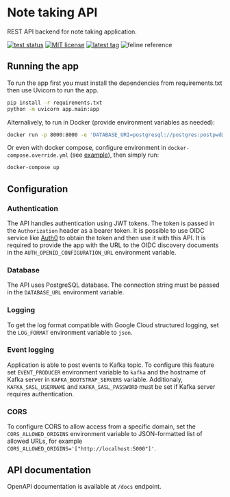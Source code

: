 # Note taking API

REST API backend for note taking application.

[![test status](https://github.com/d-ashesss/nulland/actions/workflows/test.yml/badge.svg?branch=main)](https://github.com/d-ashesss/nulland/actions/workflows/test.yml)
[![MIT license](https://img.shields.io/github/license/d-ashesss/nulland?color=blue)](https://opensource.org/licenses/MIT)
[![latest tag](https://img.shields.io/github/v/tag/d-ashesss/nulland?include_prereleases&sort=semver)](https://github.com/d-ashesss/nulland/tags)
![feline reference](https://img.shields.io/badge/may%20contain%20cat%20fur-%F0%9F%90%88-blueviolet)

## Running the app

To run the app first you must install the dependencies from requirements.txt then use Uvicorn to run the app.

```bash
pip install -r requirements.txt
python -m uvicorn app.main:app
```

Alternalively, to run in Docker (provide environment variables as needed):

```bash
docker run -p 8000:8000 -e 'DATABASE_URI=postgresql://postgres:postpwd@localhost' -e 'AUTH_OPENID_CONFIGURATION_URL=https://accounts.google.com/.well-known/openid-configuration' ashesss/nulland:latest
```

Or even with docker compose, configure environment in `docker-compose.override.yml` (see [example](https://github.com/d-ashesss/nulland/wiki/example-docker%E2%80%90compose.override.yml)), then simply run:
```bash
docker-compose up
```

## Configuration

### Authentication

The API handles authentication using JWT tokens. The token is passed in the `Authorization` header as a bearer token. It is possible to use OIDC service like [Auth0](https://auth0.com) to obtain the token and then use it with this API. It is required to provide the app with the URL to the OIDC discovery documents in the `AUTH_OPENID_CONFIGURATION_URL` environment variable.

### Database

The API uses PostgreSQL database. The connection string must be passed in the `DATABASE_URL` environment variable.

### Logging

To get the log format compatible with Google Cloud structured logging, set the `LOG_FORMAT` environment variable to `json`.

### Event logging

Application is able to post events to Kafka topic. To configure this feature set `EVENT_PRODUCER` environment variable to `kafka` and the hostname of Kafka server in `KAFKA_BOOTSTRAP_SERVERS` variable. Additionaly, `KAFKA_SASL_USERNAME` and `KAFKA_SASL_PASSWORD` must be set if Kafka server requires authentication.

### CORS

To configure CORS to allow access from a specific domain, set the `CORS_ALLOWED_ORIGINS` environment variable to JSON-formatted list of allowed URLs,
for example `CORS_ALLOWED_ORIGINS='["http://localhost:5000"]'`.

## API documentation

OpenAPI documentation is available at `/docs` endpoint.
